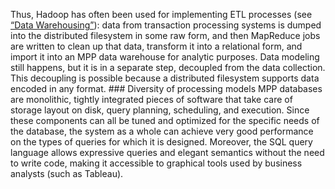 
Thus, Hadoop has often been used for implementing ETL processes (see [“Data Warehousing”](ch03.html#sec_storage_dwh)): data from
transaction processing systems is dumped into the distributed filesystem in some raw form, and then
MapReduce jobs are written to clean up that data, transform it into a relational form, and import it
into an MPP data warehouse for analytic purposes. Data modeling still happens, but it is in a
separate step, decoupled from the data collection. This decoupling is possible because a distributed
filesystem supports data encoded in any format. ### Diversity of processing models 
MPP databases are monolithic, tightly integrated pieces of software that take care of storage layout
on disk, query planning, scheduling, and execution. Since these components can all be tuned and
optimized for the specific needs of the database, the system as a whole can achieve very good
performance on the types of queries for which it is designed. Moreover, the SQL query language
allows expressive queries and elegant semantics without the need to write code, making it accessible
to graphical tools used by business analysts (such as Tableau).